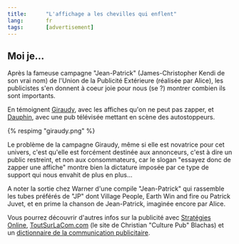 ```yaml
---
title:      "L'affichage a les chevilles qui enflent"
lang:       fr
tags:       [advertisement]
---
```



## Moi je…

Après la fameuse campagne "Jean-Patrick" (James-Christopher Kendi de son vrai nom) de l'Union de la Publicité Extérieure (réalisée par Alice), les publicistes s'en donnent à coeur joie pour nous (se ?) montrer combien ils sont importants.

En témoignent [Giraudy](http://www.giraudy.fr/), avec les affiches qu'on ne peut pas zapper, et [Dauphin](http://www.dauphin-affichage.com/), avec une pub télévisée mettant en scène des autostoppeurs.

{% respimg "giraudy.png" %}

Le problème de la campagne Giraudy, même si elle est novatrice pour cet univers, c'est qu'elle est forcément destinée aux annonceurs, c'est à dire un public restreint, et non aux consommateurs, car le slogan "essayez donc de zapper une affiche" montre bien la dictature imposée par ce type de support qui nous envahit de plus en plus…

A noter la sortie chez Warner d'une compile "Jean-Patrick" qui rassemble les tubes préférés de "JP" dont Village People, Earth Win and fire ou Patrick Juvet, et en prime la chanson de Jean-Patrick, imaginée encore par Alice.

Vous pourrez découvrir d'autres infos sur la publicité avec [Stratégies Online](http://www.strategies-online.com/), [ToutSurLaCom.com](http://www.toutsurlacom.com/) (le site de Christian "Culture Pub" Blachas) et un [dictionnaire de la communication publicitaire](http://www.ucad.fr/pub/virt/univers/dicopub/).
